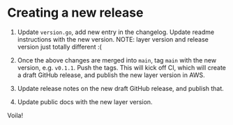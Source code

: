 # Creating a new release

1. Update `version.go`, add new entry in the changelog. Update readme instructions with the new version. NOTE: layer version and release version just totally different :(

2. Once the above changes are merged into `main`, tag `main` with the new version, e.g. `v0.1.1`. Push the tags. This will kick off CI, which will create a draft GitHub release, and publish the new layer version in AWS.

3. Update release notes on the new draft GitHub release, and publish that.

4. Update public docs with the new layer version.

Voila!
